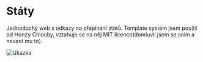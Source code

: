 # Státy
Jednoduchý web s odkazy na přepínání států. Template systém jsem použil od Honzy Chlouby,
vztahuje se na něj MIT licence(domluvil jsem se sním a nevadí mu to).

![Ukázka](Ukázka.PNG)
